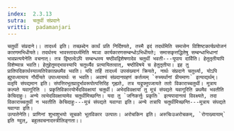 ```yaml
---
index:  2.3.13
sutra:  चतुर्थी संप्रदाने
vritti:  padamanjari
---
```


	चतुर्थी संप्रदाने।। तादर्थ्य इति। तच्छब्देन कार्थं प्रति निर्दिश्यते, तस्मै इदं तदर्थमिति समासेन विशिष्टकार्यप्रयोजनं कारणमभिधीयते। तदर्थस्य भावस्तादर्थ्यमिति ष्यञा कार्यकारणसम्बन्धोऽभिधीयते; समासकृत्तद्धितेषु सम्बन्धाभिधानां भावप्रत्ययेनेति वचनात्। तत्र द्विष्ठत्वेऽपि सम्बन्धस्य षष्ठीवद्विशेषणादेव चतुर्थी भवती---यूपाय दार्विति। हेतुतृतीयापि विशेष्यान्न भवति। हेतुहेतुमद्भावस्यापि चतुर्थ्यैव प्रत्यायितत्वात्, षष्ठीविषये च हेतुतृतीया। इह तु प्रातिपदिकार्थस्याव्यतिरेकात्प्रथमैव भवति। यदि तर्हि तादर्थ्य उपसंख्यानं क्रियते, नार्थः संप्रदाने चतुर्थ्या, योऽपि ह्युपाध्यायाय गौर्दीयते उपाध्यायार्थः स भवति। अवश्यं संप्रदानग्रहणं कर्तव्यम् `रुच्यर्थानां प्रीयमाणः` इत्याद्यर्थम्।
	वलृपि संपद्यमान इति। संपत्तिरभूतप्रादुर्भावरूपोत्पत्तिरिह गृह्यते, तत्र यद्रूपमुपजायते ततो विकाराच्चतुर्थी। मूत्राय कल्पते यवागूरिति । प्रकृतिविकारयोर्भेदविवक्षायां चतुर्थी। अभेदविवक्षायां तु मूत्रं संपद्यते यवागूरिति प्रथमैव भवतीति केचिदाहुः। अन्ये त्वभेदविवक्षायामेव चतुर्थीमिच्छन्ति। यदा तु `जनिकर्त्तुः प्रकृतिः` इत्यपादानत्वं विवक्ष्यते, तदा विकाराच्चतुर्थी न भवतीति केचिदाहुः---मूत्रं संपद्यते यवाग्वा इति। अन्ये तत्रापि चतुर्थीमिच्छन्ति---मूत्राय संपद्यते यवाग्वा इति।
	उत्पातेनेति। प्राणिनां शुभाशुभयो सूचको भूतविकार उत्पातः। अरोचकिन इति। अरुचिःउअरोचकम्, `रोगाख्यायाम्` इति ण्वुल्, बहुलवचनादस्त्रीलिङ्गता।।

